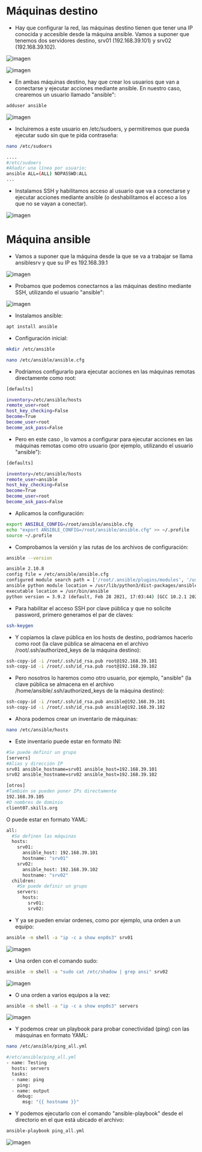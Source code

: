 

# Máquinas destino

- Hay que configurar la red, las máquinas destino tienen que tener una IP conocida y accesible desde la máquina ansible.
Vamos a suponer que tenemos dos servidores destino, srv01 (192.168.39.101) y srv02 (192.168.39.102).

![imagen](https://github.com/andergl/SpainSkills2024-public/assets/52236484/9ee97c09-eb46-440b-a28c-f3a1827a8f18)

![imagen](https://github.com/andergl/SpainSkills2024-public/assets/52236484/861e06bd-c968-47d9-8516-5e772d57f8df)


- En ambas máquinas destino, hay que crear los usuarios que van a conectarse y ejecutar acciones mediante ansible. En nuestro caso, crearemos un usuario llamado "ansible":
```sh
adduser ansible
```

![imagen](https://github.com/andergl/SpainSkills2024-public/assets/52236484/4e18ea61-53fd-48cc-9034-894bf9d21e13)

- Incluiremos a este usuario en /etc/sudoers, y permitiremos que pueda ejecutar sudo sin que te pida contraseña:
```sh
nano /etc/sudoers
```
```sh
....
#/etc/sudoers
#Añadir una línea por usuario:
ansible ALL=(ALL) NOPASSWD:ALL
...
```
  
- Instalamos SSH y habilitamos acceso al usuario que va a conectarse y ejecutar acciones mediante ansible (o deshabilitamos el acceso a los que no se vayan a conectar).

![imagen](https://github.com/andergl/SpainSkills2024-public/assets/52236484/12b6942a-dd12-4992-b8bb-259e65939fc9)

# Máquina ansible
- Vamos a suponer que la máquina desde la que se va a trabajar se llama ansiblesrv y que su IP es 192.168.39.1

![imagen](https://github.com/andergl/SpainSkills2024-public/assets/52236484/e7a769a3-e9fb-455e-b5f4-bc66c88a565a)

- Probamos que podemos conectarnos a las máquinas destino mediante SSH, utilizando el usuario "ansible":

![imagen](https://github.com/andergl/SpainSkills2024-public/assets/52236484/f1246e32-4717-4c66-ad84-957911acac72)


- Instalamos ansible:
```sh
apt install ansible
```

- Configuración inicial:
```sh
mkdir /etc/ansible
```

```sh
nano /etc/ansible/ansible.cfg
```

- Podríamos configurarlo para ejecutar acciones en las máquinas remotas directamente como root:
```sh
[defaults]

inventory=/etc/ansible/hosts
remote_user=root
host_key_checking=False
become=True
become_user=root
become_ask_pass=False
```

- Pero en este caso , lo vamos a configurar para ejecutar acciones en las máquinas remotas como otro usuario (por ejemplo, utilizando el usuario "ansible"):
```sh
[defaults]

inventory=/etc/ansible/hosts
remote_user=ansible
host_key_checking=False
become=True
become_user=root
become_ask_pass=False
```

- Aplicamos la configuración:
```sh
export ANSIBLE_CONFIG=/root/ansible/ansible.cfg
echo "export ANSIBLE_CONFIG=/root/ansible/ansible.cfg" >> ~/.profile
source ~/.profile
```
- Comprobamos la versión y las rutas de los archivos de configuración:
```sh
ansible --version
```

```sh
ansible 2.10.8
config file = /etc/ansible/ansible.cfg
configured module search path = ['/root/.ansible/plugins/modules', '/usr/share/ansible/plugins/modules']
ansible python module location = /usr/lib/python3/dist-packages/ansible
executable location = /usr/bin/ansible
python version = 3.9.2 (default, Feb 28 2021, 17:03:44) [GCC 10.2.1 20210110]
```

- Para habilitar el acceso SSH por clave pública y que no solicite password, primero generamos el par de claves:
```sh
ssh-keygen
```
- Y copiamos la clave pública en los hosts de destino, podríamos hacerlo como root (la clave pública se almacena en el archivo /root/.ssh/authorized_keys de la máquina destino):
```sh
ssh-copy-id -i /root/.ssh/id_rsa.pub root@192.168.39.101
ssh-copy-id -i /root/.ssh/id_rsa.pub root@192.168.39.102
```

- Pero nosotros lo haremos como otro usuario, por ejemplo, "ansible" (la clave pública se almacena en el archivo /home/ansible/.ssh/authorized_keys de la máquina destino):
```sh
ssh-copy-id -i /root/.ssh/id_rsa.pub ansible@192.168.39.101
ssh-copy-id -i /root/.ssh/id_rsa.pub ansible@192.168.39.102
```

- Ahora podemos crear un inventario de máquinas:
```sh
nano /etc/ansible/hosts
```
- Este inventario puede estar en formato INI:
```sh
#Se puede definir un grupo
[servers]
#Alias y dirección IP
srv01 ansible_hostname=srv01 ansible_host=192.168.39.101
srv02 ansible_hostname=srv02 ansible_host=192.168.39.102

[otros]
#También se pueden poner IPs directamente
192.168.39.105
#O nombres de dominio
client07.skills.org
```

O puede estar en formato YAML:
```sh
all:
  #Se definen las máquinas
  hosts:
    srv01:
      ansible_host: 192.168.39.101
      hostname: "srv01"
    srv02:
      ansible_host: 192.168.39.102
      hostname: "srv02"
  children:
    #Se puede definir un grupo
    servers:
      hosts:
        srv01:
        srv02:
```

- Y ya se pueden enviar ordenes, como por ejemplo, una orden a un equipo:
```sh
ansible -m shell -a "ip -c a show enp0s3" srv01
```
![imagen](https://github.com/andergl/SpainSkills2024-public/assets/52236484/21fadc87-0b49-4a99-bcb7-cf67d2be5841)

- Una orden con el comando sudo:
```sh
ansible -m shell -a "sudo cat /etc/shadow | grep ansi" srv02
```
![imagen](https://github.com/andergl/SpainSkills2024-public/assets/52236484/4f35f5ec-7f66-46a0-96ca-55517523aa5b)

- O una orden a varios equipos a la vez:
```sh
ansible -m shell -a "ip -c a show enp0s3" servers
```
![imagen](https://github.com/andergl/SpainSkills2024-public/assets/52236484/8c10e53c-d9bc-4a6f-adc7-326c2f23aa10)

- Y podemos crear un playbook para probar conectividad (ping) con las másquinas en formato YAML:

```sh
nano /etc/ansible/ping_all.yml
```

```sh
#/etc/ansible/ping_all.yml
- name: Testing
  hosts: servers
  tasks:
  - name: ping
    ping:
  - name: output
    debug:
      msg: "{{ hostname }}"
```
- Y podemos ejecutarlo con el comando "ansible-playbook" desde el directorio en el que está ubicado el archivo:
```sh
ansible-playbook ping_all.yml
```
![imagen](https://github.com/andergl/SpainSkills2024-public/assets/52236484/66c442ee-5c51-40f8-99a4-82e6b832a350)



```sh

```

```sh

```

```sh

```

```sh

```


```sh

```

```sh

```

```sh

```

```sh

```

```sh

```

```sh

```

```sh

```

```sh

```
